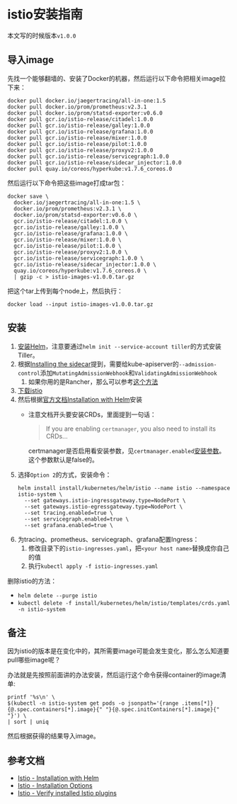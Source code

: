 # istio安装指南

本文写的时候版本`v1.0.0`

## 导入image

先找一个能够翻墙的、安装了Docker的机器，然后运行以下命令把相关image拉下来：

```
docker pull docker.io/jaegertracing/all-in-one:1.5
docker pull docker.io/prom/prometheus:v2.3.1
docker pull docker.io/prom/statsd-exporter:v0.6.0
docker pull gcr.io/istio-release/citadel:1.0.0
docker pull gcr.io/istio-release/galley:1.0.0
docker pull gcr.io/istio-release/grafana:1.0.0
docker pull gcr.io/istio-release/mixer:1.0.0
docker pull gcr.io/istio-release/pilot:1.0.0
docker pull gcr.io/istio-release/proxyv2:1.0.0
docker pull gcr.io/istio-release/servicegraph:1.0.0
docker pull gcr.io/istio-release/sidecar_injector:1.0.0
docker pull quay.io/coreos/hyperkube:v1.7.6_coreos.0
```

然后运行以下命令把这些image打成tar包：

```
docker save \
  docker.io/jaegertracing/all-in-one:1.5 \
  docker.io/prom/prometheus:v2.3.1 \
  docker.io/prom/statsd-exporter:v0.6.0 \
  gcr.io/istio-release/citadel:1.0.0 \
  gcr.io/istio-release/galley:1.0.0 \
  gcr.io/istio-release/grafana:1.0.0 \
  gcr.io/istio-release/mixer:1.0.0 \
  gcr.io/istio-release/pilot:1.0.0 \
  gcr.io/istio-release/proxyv2:1.0.0 \
  gcr.io/istio-release/servicegraph:1.0.0 \
  gcr.io/istio-release/sidecar_injector:1.0.0 \
  quay.io/coreos/hyperkube:v1.7.6_coreos.0 \
  | gzip -c > istio-images-v1.0.0.tar.gz
```

把这个tar上传到每个node上，然后执行：

```
docker load --input istio-images-v1.0.0.tar.gz
```

## 安装

1. [安装Helm](../helm/README.md)，注意要通过`helm init --service-account tiller`的方式安装Tiller。
1. 根据[Installing the sidecar][istio-sidecar-injection]提到，需要给kube-apiserver的`--admission-control`添加`MutatingAdmissionWebhook`和`ValidatingAdmissionWebhook`
   1. 如果你用的是Rancher，那么可以参考[这个方法](../../installation-guide/rancher2.0/admission-control.md)
1. [下载istio][download-istio]
1. 然后根据[官方文档Installation with Helm][istio-helm-install]安装
   * 注意文档开头要安装CRDs，里面提到一句话：
     > If you are enabling `certmanager`, you also need to install its CRDs...
     
     certmanager是否启用看安装参数，见`certmanager.enabled`[安装参数][istio-install-options]。这个参数默认是false的。
1. 选择`Option 2`的方式，安装命令：
   ```
   helm install install/kubernetes/helm/istio --name istio --namespace istio-system \
     --set gateways.istio-ingressgateway.type=NodePort \
     --set gateways.istio-egressgateway.type=NodePort \
     --set tracing.enabled=true \
     --set servicegraph.enabled=true \
     --set grafana.enabled=true \
   ```
1. 为tracing、prometheus、servicegraph、grafana配置Ingress：
   1. 修改目录下的`istio-ingresses.yaml`，把`<your host name>`替换成你自己的值
   1. 执行`kubectl apply -f istio-ingresses.yaml`

删除istio的方法：
* `helm delete --purge istio`
* `kubectl delete -f install/kubernetes/helm/istio/templates/crds.yaml -n istio-system`

## 备注

因为istio的版本是在变化中的，其所需要image可能会发生变化，那么怎么知道要pull哪些image呢？

办法就是先按照前面讲的办法安装，然后运行这个命令获得container的image清单:

```
printf '%s\n' \
$(kubectl -n istio-system get pods -o jsonpath='{range .items[*]}{@.spec.containers[*].image}{" "}{@.spec.initContainers[*].image}{" "}') \
| sort | uniq
```

然后根据获得的结果导入image。

## 参考文档

* [Istio - Installation with Helm][istio-helm-install]
* [Istio - Installation Options][istio-install-options]
* [Istio - Verify installed Istio plugins][istio-plugins]

[istio-helm-install]: https://istio.io/docs/setup/kubernetes/helm-install/
[download-istio]: https://istio.io/docs/setup/kubernetes/download-release/
[istio-sidecar-injection]: https://istio.io/docs/setup/kubernetes/sidecar-injection/
[istio-install-helm-tiller]: https://istio.io/docs/setup/kubernetes/helm-install/#option-2-install-with-helm-and-tiller-via-helm-install
[istio-install-options]: https://istio.io/docs/reference/config/installation-options/
[istio-plugins]: https://istio.io/docs/setup/kubernetes/quick-start-gke-dm/#verify-installed-istio-plugins
